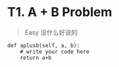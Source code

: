 # T1. A + B Problem

> Easy 没什么好说的

```
def aplusb(self, a, b):
    # write your code here
    return a+b
```

